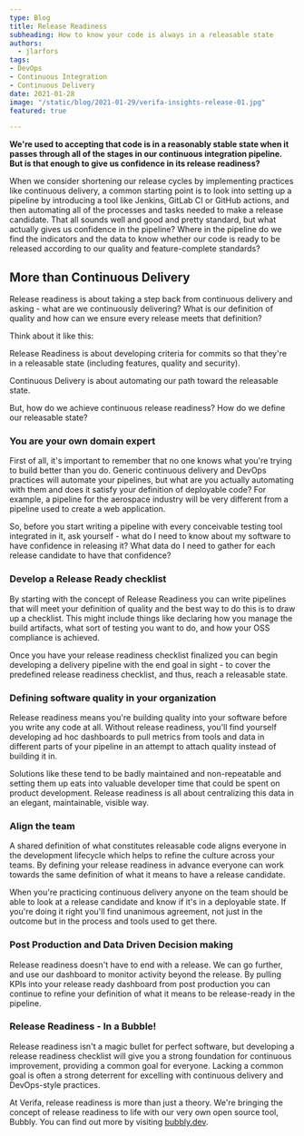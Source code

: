 ```yaml
---
type: Blog
title: Release Readiness
subheading: How to know your code is always in a releasable state
authors:
  - jlarfors
tags:
- DevOps
- Continuous Integration
- Continuous Delivery
date: 2021-01-28
image: "/static/blog/2021-01-29/verifa-insights-release-01.jpg"
featured: true

---
```

**We're used to accepting that code is in a reasonably stable state when it passes through all of the stages in our continuous integration pipeline. But is that enough to give us confidence in its release readiness?**

When we consider shortening our release cycles by implementing practices like continuous delivery, a common starting point is to look into setting up a pipeline by introducing a tool like Jenkins, GitLab CI or GitHub actions, and then automating all of the processes and tasks needed to make a release candidate. That all sounds well and good and pretty standard, but what actually gives us confidence in the pipeline? Where in the pipeline do we find the indicators and the data to know whether our code is ready to be released according to our quality and feature-complete standards?

## **More than Continuous Delivery**

Release readiness is about taking a step back from continuous delivery and asking - what are we continuously delivering? What is our definition of quality and how can we ensure every release meets that definition?

Think about it like this:

Release Readiness is about developing criteria for commits so that they're in a releasable state (including features, quality and security).

Continuous Delivery is about automating our path toward the releasable state.

But, how do we achieve continuous release readiness? How do we define our releasable state?

### **You are your own domain expert**

First of all, it's important to remember that no one knows what you're trying to build better than you do. Generic continuous delivery and DevOps practices will automate your pipelines, but what are you actually automating with them and does it satisfy your definition of deployable code? For example, a pipeline for the aerospace industry will be very different from a pipeline used to create a web application.

So, before you start writing a pipeline with every conceivable testing tool integrated in it, ask yourself - what do I need to know about my software to have confidence in releasing it? What data do I need to gather for each release candidate to have that confidence?

### **Develop a Release Ready checklist**

By starting with the concept of Release Readiness you can write pipelines that will meet your definition of quality and the best way to do this is to draw up a checklist. This might include things like declaring how you manage the build artifacts, what sort of testing you want to do, and how your OSS compliance is achieved.

Once you have your release readiness checklist finalized you can begin developing a delivery pipeline with the end goal in sight - to cover the predefined release readiness checklist, and thus, reach a releasable state.

### **Defining software quality in your organization**

Release readiness means you're building quality into your software before you write any code at all. Without release readiness, you'll find yourself developing ad hoc dashboards to pull metrics from tools and data in different parts of your pipeline in an attempt to attach quality instead of building it in.

Solutions like these tend to be badly maintained and non-repeatable and setting them up eats into valuable developer time that could be spent on product development. Release readiness is all about centralizing this data in an elegant, maintainable, visible way.

### **Align the team**

A shared definition of what constitutes releasable code aligns everyone in the development lifecycle which helps to refine the culture across your teams. By defining your release readiness in advance everyone can work towards the same definition of what it means to have a release candidate.

When you're practicing continuous delivery anyone on the team should be able to look at a release candidate and know if it's in a deployable state. If you're doing it right you'll find unanimous agreement, not just in the outcome but in the process and tools used to get there.

### **Post Production and Data Driven Decision making**

Release readiness doesn't have to end with a release. We can go further, and use our dashboard to monitor activity beyond the release. By pulling KPIs into your release ready dashboard from post production you can continue to refine your definition of what it means to be release-ready in the pipeline.

### **Release Readiness - In a Bubble!**

Release readiness isn't a magic bullet for perfect software, but developing a release readiness checklist will give you a strong foundation for continuous improvement, providing a common goal for everyone. Lacking a common goal is often a strong deterrent for excelling with continuous delivery and DevOps-style practices.

At Verifa, release readiness is more than just a theory. We're bringing the concept of release readiness to life with our very own open source tool, Bubbly. You can find out more by visiting [bubbly.dev](https://bubbly.dev/).

